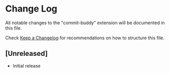 # Change Log

All notable changes to the "commit-buddy" extension will be documented in this file.

Check [Keep a Changelog](http://keepachangelog.com/) for recommendations on how to structure this file.

## [Unreleased]

- Initial release